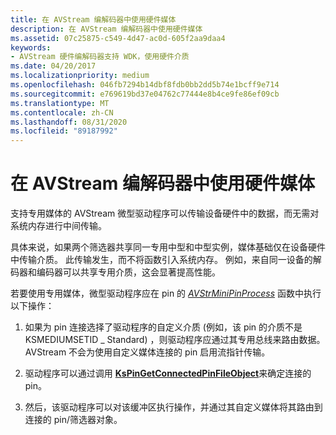 ```yaml
---
title: 在 AVStream 编解码器中使用硬件媒体
description: 在 AVStream 编解码器中使用硬件媒体
ms.assetid: 07c25875-c549-4d47-ac0d-605f2aa9daa4
keywords:
- AVStream 硬件编解码器支持 WDK，使用硬件介质
ms.date: 04/20/2017
ms.localizationpriority: medium
ms.openlocfilehash: 046fb7294b14dbf8fdb0bb2dd5b74e1bcff9e714
ms.sourcegitcommit: e769619bd37e04762c77444e8b4ce9fe86ef09cb
ms.translationtype: MT
ms.contentlocale: zh-CN
ms.lasthandoff: 08/31/2020
ms.locfileid: "89187992"
---
```

# <a name="using-hardware-mediums-in-avstream-codecs"></a>在 AVStream 编解码器中使用硬件媒体


支持专用媒体的 AVStream 微型驱动程序可以传输设备硬件中的数据，而无需对系统内存进行中间传输。

具体来说，如果两个筛选器共享同一专用中型和中型实例，媒体基础仅在设备硬件中传输介质。 此传输发生，而不将函数引入系统内存。 例如，来自同一设备的解码器和编码器可以共享专用介质，这会显著提高性能。

若要使用专用媒体，微型驱动程序应在 pin 的 [*AVStrMiniPinProcess*](/windows-hardware/drivers/ddi/ks/nc-ks-pfnkspin) 函数中执行以下操作：

1.  如果为 pin 连接选择了驱动程序的自定义介质 (例如，该 pin 的介质不是 KSMEDIUMSETID \_ Standard) ，则驱动程序应通过其专用总线来路由数据。 AVStream 不会为使用自定义媒体连接的 pin 启用流指针传输。

2.  驱动程序可以通过调用 [**KsPinGetConnectedPinFileObject**](/windows-hardware/drivers/ddi/ks/nf-ks-kspingetconnectedpinfileobject)来确定连接的 pin。

3.  然后，该驱动程序可以对该缓冲区执行操作，并通过其自定义媒体将其路由到连接的 pin/筛选器对象。

 

